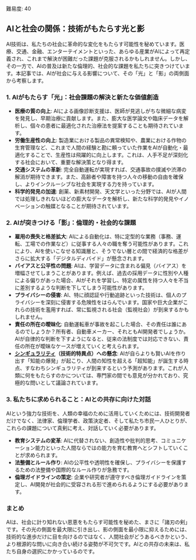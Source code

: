 難易度: 40

## AIと社会の関係：技術がもたらす光と影

AI技術は、私たちの社会に革命的な変化をもたらす可能性を秘めています。医療、交通、金融、エンターテイメントといった、あらゆる産業がAIによって再定義され、これまで解決が困難だった課題が克服されるかもしれません。しかし、その一方で、AIの普及は新たな倫理的、社会的な課題を私たちに突きつけています。本記事では、AIが社会に与える影響について、その「光」と「影」の両側面から考察します。

### 1. AIがもたらす「光」：社会課題の解決と新たな価値創造

*   **医療の質の向上**: AIによる画像診断支援は、医師が見逃しがちな微細な病変を発見し、早期治療に貢献します。また、膨大な医学論文や臨床データを解析し、個々の患者に最適化された治療法を提案することも期待されています。
*   **労働生産性の向上**: 製造業における製品の異常検知や、農業における作物の生育管理など、これまで人間の経験と勘に頼っていた作業をAIが自動化・最適化することで、生産性は飛躍的に向上します。これは、人手不足が深刻化する社会において、重要な解決策となり得ます。
*   **交通システムの革新**: 完全自動運転が実現すれば、交通事故の撲滅や渋滞の解消が期待できます。また、高齢者や障害を持つ人々の移動の自由を確保し、よりインクルーシブな社会を実現する力を持っています。
*   **科学的発見の加速**: 創薬、新素材開発、天文学といった分野では、AIが人間では処理しきれないほどの膨大なデータを解析し、新たな科学的発見やイノベーションの触媒となることが期待されています。

### 2. AIが突きつける「影」：倫理的・社会的な課題

*   **雇用の喪失と格差拡大**: AIによる自動化は、特に定型的な業務（事務、運転、工場での作業など）に従事する人々の職を奪う可能性があります。これにより、AIを使いこなせる知識層と、そうでない層との間で経済的な格差がさらに拡大する「デジタルディバイド」が懸念されます。
*   **バイアスと公平性の問題**: AIは、学習データに含まれる偏見（バイアス）を増幅させてしまうことがあります。例えば、過去の採用データに性別や人種による偏りがあった場合、AIがそれを学習し、特定の属性を持つ人々を不当に差別するような判断を下してしまう可能性があります。
*   **プライバシーの侵害**: AI、特に顔認証や行動追跡といった技術は、個人のプライバシーを深刻に侵害する危険性をはらんでいます。国家や巨大企業がこれらの技術を濫用すれば、常に監視される社会（監視社会）が到来するかもしれません。
*   **責任の所在の曖昧化**: 自動運転車が事故を起こした場合、その責任は誰にあるのでしょうか？所有者、自動車メーカー、それともAI開発者でしょうか。AIが自律的な判断を下すようになると、従来の法制度では対応できない、責任の所在が曖昧なケースが増えていくと考えられます。
*   **<a href="04_用語解説/03_シンギュラリティ.md"><abbr title="人工知能が人間の知能を超える転換点、技術的特異点">シンギュラリティ</abbr></a>（技術的特異点）への懸念**: AIが自らよりも賢いAIを作り出す「知能の爆発」が起こり、人間の知性を超える「超知能」が誕生する時点、すなわちシンギュラリティが到来するという予測があります。これが人類に何をもたらすのかについては、専門家の間でも意見が分かれており、究極的な問いとして議論されています。

### 3. 私たちに求められること：AIとの共存に向けた対話

AIという強力な技術を、人類の幸福のために活用していくためには、技術開発者だけでなく、法律家、倫理学者、政策決定者、そして私たち市民一人ひとりが、これらの課題について真剣に考え、対話していく必要があります。

*   **教育システムの変革**: AIに代替されない、創造性や批判的思考、コミュニケーション能力といった人間ならではの能力を育む教育へとシフトしていくことが求められます。
*   **法整備とルール作り**: AIの公平性や透明性を確保し、プライバシーを保護するための法整備や国際的なルール作りが急務です。
*   **倫理ガイドラインの策定**: 企業や研究者が遵守すべき倫理ガイドラインを策定し、AI開発が社会的に受容される形で進められるようにする必要があります。

### まとめ

AIは、社会に計り知れない恩恵をもたらす可能性を秘めた、まさに「諸刃の剣」です。その光の側面を最大限に引き出し、影の側面を最小限に抑えるためには、技術的な進歩だけに目を向けるのではなく、人間社会がどうあるべきかという、より根源的な問いに向き合い続ける姿勢が不可欠です。AIとの共存の未来は、私たち自身の選択にかかっているのです。